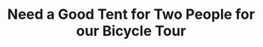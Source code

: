 ---
layout: community
category: community
title: "Need a Good Tent for Two People for our Bicycle Tour"
description: "My girlfriend and I are looking for a tent for our next bicycle tour, would any of you have a suggestion for a good tent? It would be for the 2 of us, and ideally muted colors."
isTopLevel: false
isSingleLevel: false
isArticle: false
datePublished: 2022-06-14 15:48:00 +0300
dateModified: 2022-06-14 15:48:00 +0300
published: false
---